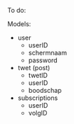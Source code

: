 To do:

Models:
- user
	- userID
	- schermnaam
	- password
- twet (post)
	- twetID
	- userID
	- boodschap
- subscriptions
	- userID
	- volgID
